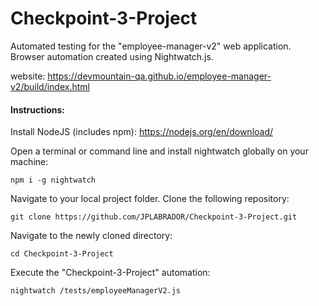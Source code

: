 # Checkpoint-3-Project
Automated testing for the "employee-manager-v2" web application. Browser automation created using Nightwatch.js.

website: https://devmountain-qa.github.io/employee-manager-v2/build/index.html

#### Instructions:
Install NodeJS (includes npm): https://nodejs.org/en/download/

Open a terminal or command line and install nightwatch globally on your machine:
```
npm i -g nightwatch
```
Navigate to your local project folder.
Clone the following repository: 
```
git clone https://github.com/JPLABRADOR/Checkpoint-3-Project.git
```
Navigate to the newly cloned directory:
```
cd Checkpoint-3-Project
```
Execute the "Checkpoint-3-Project" automation:
```
nightwatch /tests/employeeManagerV2.js
```
